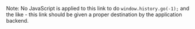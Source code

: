 Note: No JavaScript is applied to this link to do `window.history.go(-1);` and the like - this link should be given a proper destination by the application backend.
